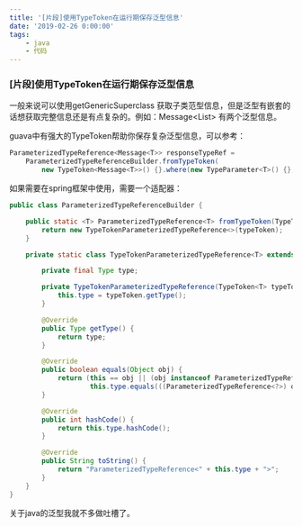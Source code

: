 ```yaml
---
title: '[片段]使用TypeToken在运行期保存泛型信息'
date: '2019-02-26 0:00:00'
tags:
    - java
    - 代码
---
```


### [片段]使用TypeToken在运行期保存泛型信息



一般来说可以使用getGenericSuperclass 获取子类范型信息，但是泛型有嵌套的话想获取完整信息还是有点复杂的。例如：Message<List<T>> 有两个泛型信息。

guava中有强大的TypeToken帮助你保存复杂泛型信息，可以参考：

```java
ParameterizedTypeReference<Message<T>> responseTypeRef = 
	ParameterizedTypeReferenceBuilder.fromTypeToken(
        new TypeToken<Message<T>>() {}.where(new TypeParameter<T>() {}, new TypeToken<List<OrgSugVOV1>>() {}));
```

如果需要在spring框架中使用，需要一个适配器：

```java
public class ParameterizedTypeReferenceBuilder {

    public static <T> ParameterizedTypeReference<T> fromTypeToken(TypeToken<T> typeToken) {
        return new TypeTokenParameterizedTypeReference<>(typeToken);
    }

    private static class TypeTokenParameterizedTypeReference<T> extends ParameterizedTypeReference<T> {

        private final Type type;

        private TypeTokenParameterizedTypeReference(TypeToken<T> typeToken) {
            this.type = typeToken.getType();
        }

        @Override
        public Type getType() {
            return type;
        }

        @Override
        public boolean equals(Object obj) {
            return (this == obj || (obj instanceof ParameterizedTypeReference &&
                    this.type.equals(((ParameterizedTypeReference<?>) obj).getType())));
        }

        @Override
        public int hashCode() {
            return this.type.hashCode();
        }

        @Override
        public String toString() {
            return "ParameterizedTypeReference<" + this.type + ">";
        }
    }
}
```

关于java的泛型我就不多做吐槽了。